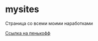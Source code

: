 # mysites
Страница со всеми моими наработками

[Ссылка на пенькофф](https://lizakimmi.github.io/mysites/воркшоп%20по%20верстке%20glo/ "пенькофф")
